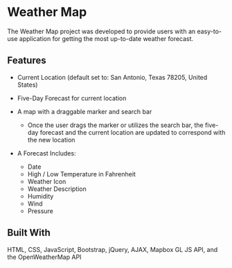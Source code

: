# Weather Map 

The Weather Map project was developed to provide users with an easy-to-use application for getting the most up-to-date weather forecast.

## Features
* Current Location (default set to: San Antonio, Texas 78205, United States)
* Five-Day Forecast for current location
* A map with a draggable marker and search bar
  * Once the user drags the marker or utilizes the search bar, the five-day forecast and the current location are updated to correspond with the new location

* A Forecast Includes:
  - Date
  - High / Low Temperature in Fahrenheit 
  - Weather Icon
  - Weather Description
  - Humidity
  - Wind
  - Pressure


## Built With
HTML, CSS, JavaScript, Bootstrap, jQuery, AJAX, Mapbox GL JS API, and the OpenWeatherMap API